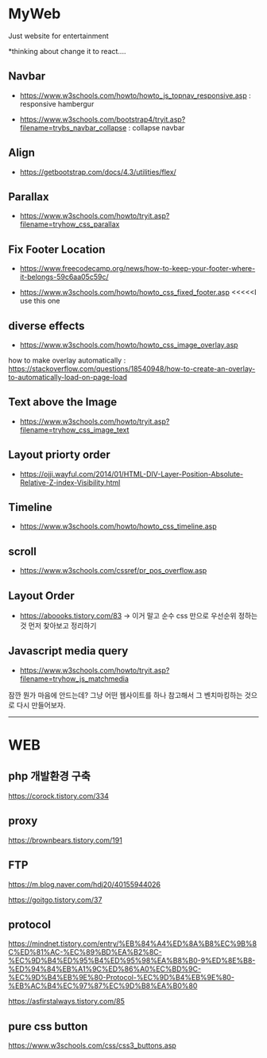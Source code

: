 # MyWeb
Just website for entertainment 

*thinking about change it to react....

## Navbar
* <https://www.w3schools.com/howto/howto_js_topnav_responsive.asp> : responsive hambergur

* <https://www.w3schools.com/bootstrap4/tryit.asp?filename=trybs_navbar_collapse> : collapse navbar


## Align 
* <https://getbootstrap.com/docs/4.3/utilities/flex/>

## Parallax
* <https://www.w3schools.com/howto/tryit.asp?filename=tryhow_css_parallax>

## Fix Footer Location
* <https://www.freecodecamp.org/news/how-to-keep-your-footer-where-it-belongs-59c6aa05c59c/>


* <https://www.w3schools.com/howto/howto_css_fixed_footer.asp> <<<<<I use this one

## diverse effects 
* <https://www.w3schools.com/howto/howto_css_image_overlay.asp>

how to make overlay automatically : https://stackoverflow.com/questions/18540948/how-to-create-an-overlay-to-automatically-load-on-page-load

## Text above the Image
* <https://www.w3schools.com/howto/tryit.asp?filename=tryhow_css_image_text>

## Layout priorty order
* <https://ojji.wayful.com/2014/01/HTML-DIV-Layer-Position-Absolute-Relative-Z-index-Visibility.html>

## Timeline
* <https://www.w3schools.com/howto/howto_css_timeline.asp>

## scroll
* <https://www.w3schools.com/cssref/pr_pos_overflow.asp>

## Layout Order
* <https://aboooks.tistory.com/83> -> 이거 말고 순수 css 만으로 우선순위 정하는 것 먼저 찾아보고 정리하기

## Javascript media query
* <https://www.w3schools.com/howto/tryit.asp?filename=tryhow_js_matchmedia>


잠깐 뭔가 마음에 안드는데? 
그냥 어떤 웹사이트를 하나 참고해서 그 벤치마킹하는 것으로 다시 만들어보자.

********************************************************

# WEB

## php 개발환경 구축
<https://corock.tistory.com/334>

## proxy
<https://brownbears.tistory.com/191>

## FTP
<https://m.blog.naver.com/hdj20/40155944026>

<https://goitgo.tistory.com/37>

## protocol
<https://mindnet.tistory.com/entry/%EB%84%A4%ED%8A%B8%EC%9B%8C%ED%81%AC-%EC%89%BD%EA%B2%8C-%EC%9D%B4%ED%95%B4%ED%95%98%EA%B8%B0-9%ED%8E%B8-%ED%94%84%EB%A1%9C%ED%86%A0%EC%BD%9C-%EC%9D%B4%EB%9E%80-Protocol-%EC%9D%B4%EB%9E%80-%EB%AC%B4%EC%97%87%EC%9D%B8%EA%B0%80>

<https://asfirstalways.tistory.com/85>

## pure css button
<https://www.w3schools.com/css/css3_buttons.asp>
